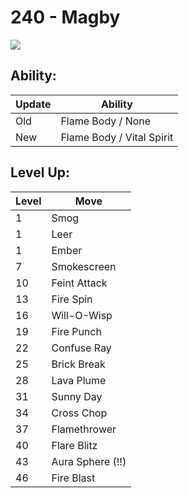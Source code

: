 # 240 - Magby
![][240]

## Ability:

Update | Ability
---    | ---
Old    | Flame Body / None
New    | Flame Body / Vital Spirit

## Level Up:

Level | Move
---   | ---
  1   | Smog
  1   | Leer
  1   | Ember
  7   | Smokescreen
 10   | Feint Attack
 13   | Fire Spin
 16   | Will-O-Wisp
 19   | Fire Punch
 22   | Confuse Ray
 25   | Brick Break
 28   | Lava Plume
 31   | Sunny Day
 34   | Cross Chop
 37   | Flamethrower
 40   | Flare Blitz
 43   | Aura Sphere (!!)
 46   | Fire Blast



[240]: /img/pokemon/240.png
